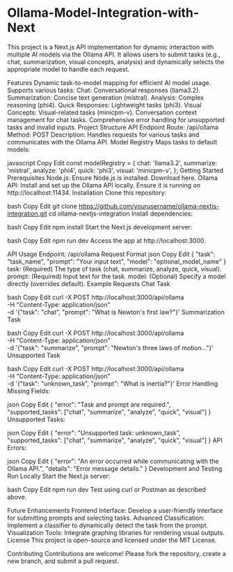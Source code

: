 # Ollama-Model-Integration-with-Next
This project is a Next.js API implementation for dynamic interaction with multiple AI models via the Ollama API. It allows users to submit tasks (e.g., chat, summarization, visual concepts, analysis) and dynamically selects the appropriate model to handle each request.

Features
Dynamic task-to-model mapping for efficient AI model usage.
Supports various tasks:
Chat: Conversational responses (llama3.2).
Summarization: Concise text generation (mistral).
Analysis: Complex reasoning (phi4).
Quick Responses: Lightweight tasks (phi3).
Visual Concepts: Visual-related tasks (minicpm-v).
Conversation context management for chat tasks.
Comprehensive error handling for unsupported tasks and invalid inputs.
Project Structure
API Endpoint
Route: /api/ollama
Method: POST
Description: Handles requests for various tasks and communicates with the Ollama API.
Model Registry
Maps tasks to default models:

javascript
Copy
Edit
const modelRegistry = {
  chat: 'llama3.2',
  summarize: 'mistral',
  analyze: 'phi4',
  quick: 'phi3',
  visual: 'minicpm-v',
};
Getting Started
Prerequisites
Node.js: Ensure Node.js is installed. Download here.
Ollama API: Install and set up the Ollama API locally. Ensure it is running on http://localhost:11434.
Installation
Clone this repository:

bash
Copy
Edit
git clone https://github.com/yourusername/ollama-nextjs-integration.git
cd ollama-nextjs-integration
Install dependencies:

bash
Copy
Edit
npm install
Start the Next.js development server:

bash
Copy
Edit
npm run dev
Access the app at http://localhost:3000.

API Usage
Endpoint: /api/ollama
Request Format
json
Copy
Edit
{
  "task": "task_name",
  "prompt": "Your input text",
  "model": "optional_model_name"
}
task: (Required) The type of task (chat, summarize, analyze, quick, visual).
prompt: (Required) Input text for the task.
model: (Optional) Specify a model directly (overrides default).
Example Requests
Chat Task

bash
Copy
Edit
curl -X POST http://localhost:3000/api/ollama \
-H "Content-Type: application/json" \
-d '{"task": "chat", "prompt": "What is Newton\'s first law?"}'
Summarization Task

bash
Copy
Edit
curl -X POST http://localhost:3000/api/ollama \
-H "Content-Type: application/json" \
-d '{"task": "summarize", "prompt": "Newton\'s three laws of motion..."}'
Unsupported Task

bash
Copy
Edit
curl -X POST http://localhost:3000/api/ollama \
-H "Content-Type: application/json" \
-d '{"task": "unknown_task", "prompt": "What is inertia?"}'
Error Handling
Missing Fields:

json
Copy
Edit
{
  "error": "Task and prompt are required.",
  "supported_tasks": ["chat", "summarize", "analyze", "quick", "visual"]
}
Unsupported Tasks:

json
Copy
Edit
{
  "error": "Unsupported task: unknown_task",
  "supported_tasks": ["chat", "summarize", "analyze", "quick", "visual"]
}
API Errors:

json
Copy
Edit
{
  "error": "An error occurred while communicating with the Ollama API.",
  "details": "Error message details."
}
Development and Testing
Run Locally
Start the Next.js server:

bash
Copy
Edit
npm run dev
Test using curl or Postman as described above.

Future Enhancements
Frontend Interface: Develop a user-friendly interface for submitting prompts and selecting tasks.
Advanced Classification: Implement a classifier to dynamically detect the task from the prompt.
Visualization Tools: Integrate graphing libraries for rendering visual outputs.
License
This project is open-source and licensed under the MIT License.

Contributing
Contributions are welcome! Please fork the repository, create a new branch, and submit a pull request.
